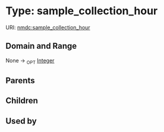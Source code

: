 
# Type: sample_collection_hour




URI: [nmdc:sample_collection_hour](https://microbiomedata/meta/sample_collection_hour)


## Domain and Range

None ->  <sub>OPT</sub> [Integer](types/Integer.md)

## Parents


## Children


## Used by

